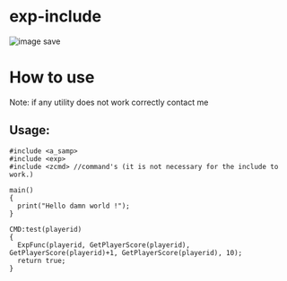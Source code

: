 # exp-include
![image save](https://imgur.com/Ho2xaBP.png)

# How to use 
 Note: if any utility does not work correctly contact me

## Usage:
```pawn
#include <a_samp>
#include <exp>
#include <zcmd> //command's (it is not necessary for the include to work.)

main()
{
  print("Hello damn world !");
}

CMD:test(playerid)
{
  ExpFunc(playerid, GetPlayerScore(playerid), GetPlayerScore(playerid)+1, GetPlayerScore(playerid), 10);
  return true;
}
```
